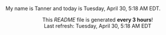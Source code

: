 My name is Tanner and today is Tuesday, April 30, 5:18 AM EDT.

<p align="center">This <i>README</i> file is generated <b>every 3 hours</b>!</br>Last refresh: Tuesday, April 30, 5:18 AM EDT<br /></p>
